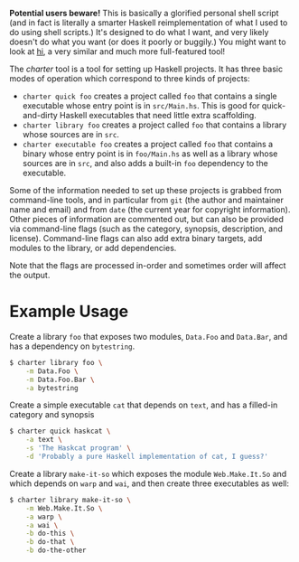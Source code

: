 **Potential users beware!** This is basically a glorified personal
shell script (and in fact is literally a smarter Haskell
reimplementation of what I used to do using shell scripts.) It's
designed to do what I want, and very likely doesn't do what you want
(or does it poorly or buggily.) You might want to look at
[hi](https://github.com/fujimura/hi), a very similar and much more
full-featured tool!

The *charter* tool is a tool for setting up Haskell projects. It has
three basic modes of operation which correspond to three kinds of
projects:

- `charter quick foo` creates a project called `foo` that contains a
  single executable whose entry point is in `src/Main.hs`. This is
  good for quick-and-dirty Haskell executables that need little extra
  scaffolding.
- `charter library foo` creates a project called `foo` that
  contains a library whose sources are in `src`.
- `charter executable foo` creates a project called `foo` that
  contains a binary whose entry point is in `foo/Main.hs` as well as a
  library whose sources are in `src`, and also adds a built-in `foo`
  dependency to the executable.

Some of the information needed to set up these projects is grabbed
from command-line tools, and in particular from `git` (the author and
maintainer name and email) and from `date` (the current year for
copyright information). Other pieces of information are commented out,
but can also be provided via command-line flags (such as the category,
synopsis, description, and license). Command-line flags can also add
extra binary targets, add modules to the library, or add dependencies.

Note that the flags are processed in-order and sometimes order will
affect the output.

# Example Usage

Create a library `foo` that exposes two modules, `Data.Foo` and
`Data.Bar`, and has a dependency on `bytestring`.

```bash
$ charter library foo \
    -m Data.Foo \
    -m Data.Foo.Bar \
    -a bytestring
```

Create a simple executable `cat` that depends on `text`, and has a
filled-in category and synopsis

```bash
$ charter quick haskcat \
    -a text \
    -s 'The Haskcat program' \
    -d 'Probably a pure Haskell implementation of cat, I guess?'
```

Create a library `make-it-so` which exposes the module
`Web.Make.It.So` and which depends on `warp` and `wai`, and then
create three executables as well:

```bash
$ charter library make-it-so \
    -m Web.Make.It.So \
    -a warp \
    -a wai \
    -b do-this \
    -b do-that \
    -b do-the-other
```
